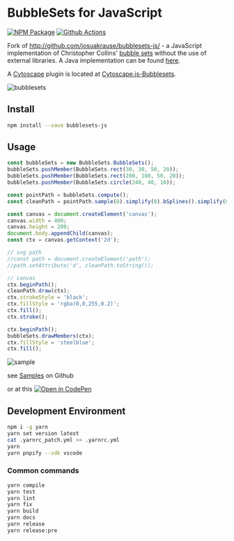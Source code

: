 # BubbleSets for JavaScript

[![NPM Package][npm-image]][npm-url] [![Github Actions][github-actions-image]][github-actions-url]

Fork of http://github.com/josuakrause/bubblesets-js/ - a JavaScript implementation of Christopher Collins' [bubble sets](http://vialab.science.uoit.ca/portfolio/bubblesets) without the use of external libraries.
A Java implementation can be found [here](https://github.com/JosuaKrause/Bubble-Sets).

A [Cytoscape](https://js.cytoscape.org/#extensions/ui-extensions) plugin is located at [Cytoscape.js-Bubblesets](https://github.com/upsetjs/cytoscape.js-bubblesets).

![bubblesets](https://user-images.githubusercontent.com/4129778/83879077-60607800-a73d-11ea-9d1d-4f76752280ee.png)

## Install

```sh
npm install --save bubblesets-js
```

## Usage

```js
const bubbleSets = new BubbleSets.BubbleSets();
bubbleSets.pushMember(BubbleSets.rect(30, 30, 50, 20));
bubbleSets.pushMember(BubbleSets.rect(200, 100, 50, 20));
bubbleSets.pushMember(BubbleSets.circle(240, 40, 10));

const pointPath = bubbleSets.compute();
const cleanPath = pointPath.sample(8).simplify(0).bSplines().simplify(0);

const canvas = document.createElement('canvas');
canvas.width = 400;
canvas.height = 200;
document.body.appendChild(canvas);
const ctx = canvas.getContext('2d');

// svg path
//const path = document.createElement('path');
//path.setAttribute('d', cleanPath.toString());

// canvas
ctx.beginPath();
cleanPath.draw(ctx);
ctx.strokeStyle = 'black';
ctx.fillStyle = 'rgba(0,0,255,0.2)';
ctx.fill();
ctx.stroke();

ctx.beginPath();
bubbleSets.drawMembers(ctx);
ctx.fillStyle = 'steelblue';
ctx.fill();
```

![sample](https://user-images.githubusercontent.com/4129778/83879033-52aaf280-a73d-11ea-9a19-d803718fec17.png)

see [Samples](https://github.com/upsetjs/bubblesets-js/tree/master/samples) on Github

or at this [![Open in CodePen][codepen]](https://codepen.io/sgratzl/pen/MWKYRWo)

## Development Environment

```sh
npm i -g yarn
yarn set version latest
cat .yarnrc_patch.yml >> .yarnrc.yml
yarn
yarn pnpify --sdk vscode
```

### Common commands

```sh
yarn compile
yarn test
yarn lint
yarn fix
yarn build
yarn docs
yarn release
yarn release:pre
```

[npm-image]: https://badge.fury.io/js/bubblesets-js.svg
[npm-url]: https://npmjs.org/package/bubblesets-js
[github-actions-image]: https://github.com/upsetjs/bubblesets-js/workflows/ci/badge.svg
[github-actions-url]: https://github.com/upsetjs/bubblesets-js/actions
[codepen]: https://img.shields.io/badge/CodePen-open-blue?logo=codepen

